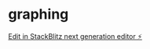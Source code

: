 # graphing

[Edit in StackBlitz next generation editor ⚡️](https://stackblitz.com/~/github.com/imagicagen/graphing)
